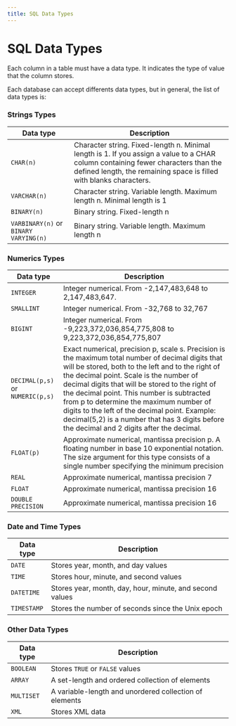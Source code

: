 ```yaml
---
title: SQL Data Types
---
```


# SQL Data Types

Each column in a table must have a data type. It indicates the type of value that the column stores.

Each database can accept differents data types, but in general, the list of data types is:

### Strings Types
Data type | Description
------------ | -------------
`CHAR(n)`| Character string. Fixed-length n. Minimal length is 1. If you assign a value to a CHAR column containing fewer characters than the defined length, the remaining space is filled with blanks characters.
`VARCHAR(n)` | Character string. Variable length. Maximum length n. Minimal length is 1
`BINARY(n)` | Binary string. Fixed-length n
`VARBINARY(n)` or `BINARY VARYING(n)` | Binary string. Variable length. Maximum length n

### Numerics Types
Data type | Description
------------ | -------------
`INTEGER` | Integer numerical. From  -2,147,483,648 to 2,147,483,647.
`SMALLINT` | Integer numerical.  From -32,768 to 32,767
`BIGINT` | Integer numerical. From -9,223,372,036,854,775,808 to 9,223,372,036,854,775,807
`DECIMAL(p,s)` or `NUMERIC(p,s)` | Exact numerical, precision p, scale s. Precision is the maximum total number of decimal digits that will be stored, both to the left and to the right of the decimal point. Scale is the number of decimal digits that will be stored to the right of the decimal point. This number is subtracted from p to determine the maximum number of digits to the left of the decimal point. Example: decimal(5,2) is a number that has 3 digits before the decimal and 2 digits after the decimal.
`FLOAT(p)` | Approximate numerical, mantissa precision p. A floating number in base 10 exponential notation. The size argument for this type consists of a single number specifying the minimum precision
`REAL` | Approximate numerical, mantissa precision 7
`FLOAT` | Approximate numerical, mantissa precision 16
`DOUBLE PRECISION` | Approximate numerical, mantissa precision 16

### Date and Time Types
Data type | Description
------------ | -------------
`DATE` | Stores year, month, and day values
`TIME` | Stores hour, minute, and second values
`DATETIME` | Stores year, month, day, hour, minute, and second values
`TIMESTAMP` | Stores the number of seconds since the Unix epoch 


### Other Data Types
Data type | Description
------------ | -------------
`BOOLEAN` | Stores `TRUE` or `FALSE` values
`ARRAY` | A set-length and ordered collection of elements
`MULTISET` | A variable-length and unordered collection of elements
`XML` | Stores XML data

